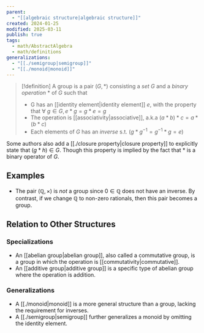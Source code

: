 ```yaml
---
parent:
  - "[[algebraic structure|algebraic structure]]"
created: 2024-01-25
modified: 2025-03-11
publish: true
tags:
  - math/AbstractAlgebra
  - math/definitions
generalizations:
  - "[[./semigroup|semigroup]]"
  - "[[./monoid|monoid]]"
---
```


> [!definition]
> A group is a pair $(G, *)$ consisting a _set_ $G$ and a _binary operation_ $*$ of $G$ such that
>   - G has an [[identity element|identity element]] $e$, with the property that $\forall \ g \in G,\, e * g = g * e = g$
>   - The operation is [[associativity|associative]], a.k.a $(a * b) * c = a * (b * c)$
>   - Each elements of $G$ has an *inverse* s.t. $(g * g^{-1} = g^{-1} * g = e)$

Some authors also add a [[./closure property|closure property]] to explicitly state that $(g * h) \in G$. Though this property is implied by the fact that $*$ is a binary operator of $G$.

## Examples
  - The pair $(\mathbb{Q}, \times)$ is *not* a group since $0 \in \mathbb{Q}$ does not have an inverse. By contrast, if we change $\mathbb{Q}$ to non-zero rationals, then this pair becomes a group.

## Relation to Other Structures

### Specializations
- An [[abelian group|abelian group]], also called a commutative group, is a group in which the operation is [[commutativity|commutative]].
- An [[additive group|additive group]] is a specific type of abelian group where the operation is addition.

### Generalizations
- A [[./monoid|monoid]] is a more general structure than a group, lacking the requirement for inverses.
- A [[./semigroup|semigroup]] further generalizes a monoid by omitting the identity element.